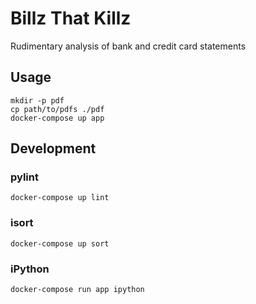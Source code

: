 # Billz That Killz
Rudimentary analysis of bank and credit card statements

## Usage
```
mkdir -p pdf
cp path/to/pdfs ./pdf
docker-compose up app
```

## Development
### pylint
```
docker-compose up lint
```

### isort
```
docker-compose up sort
```

### iPython
```
docker-compose run app ipython
```

